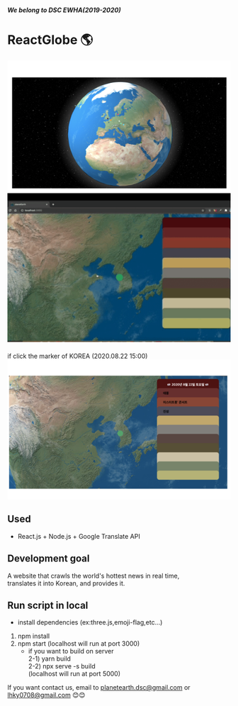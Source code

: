 ##### We belong to DSC EWHA(2019-2020)

# ReactGlobe 🌎
![](src/img/main.png)
![](src/img/play.gif)

#### 
  if click the marker of KOREA (2020.08.22 15:00) 
  ![](src/img/KR.png)


## Used
* React.js + Node.js + Google Translate API

## Development goal
A website that crawls the world's hottest news in real time,  
translates it into Korean, and provides it.


## Run script in local
* install dependencies (ex:three.js,emoji-flag,etc...)
1) npm install
2) npm start
(localhost will run at port 3000)  
    - if you want to build on server  
    2-1) yarn build  
    2-2) npx serve -s build  
    (localhost will run at port 5000)  
    
If you want contact us, email to planetearth.dsc@gmail.com or lhky0708@gmail.com 😊😊
